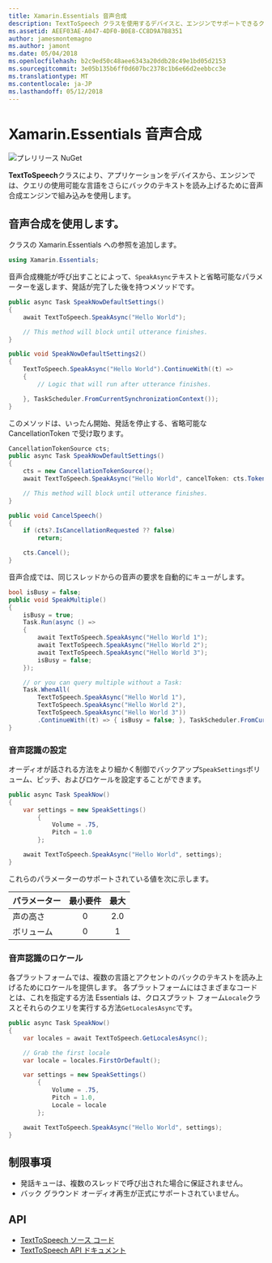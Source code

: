 ```yaml
---
title: Xamarin.Essentials 音声合成
description: TextToSpeech クラスを使用するデバイスと、エンジンでサポートできるクエリの使用可能な言語もバックのテキストを読み上げるために音声合成エンジンで組み込み、アプリケーションを使用します。
ms.assetid: AEEF03AE-A047-4DF0-B0E8-CC8D9A7B8351
author: jamesmontemagno
ms.author: jamont
ms.date: 05/04/2018
ms.openlocfilehash: b2c9ed50c48aee6343a20ddb28c49e1bd05d2153
ms.sourcegitcommit: 3e05b135b6ff0d607bc2378c1b6e66d2eebbcc3e
ms.translationtype: MT
ms.contentlocale: ja-JP
ms.lasthandoff: 05/12/2018
---
```

# <a name="xamarinessentials-text-to-speech"></a>Xamarin.Essentials 音声合成

![プレリリース NuGet](~/media/shared/pre-release.png)

**TextToSpeech**クラスにより、アプリケーションをデバイスから、エンジンでは、クエリの使用可能な言語をさらにバックのテキストを読み上げるために音声合成エンジンで組み込みを使用します。

## <a name="using-text-to-speech"></a>音声合成を使用します。

クラスの Xamarin.Essentials への参照を追加します。

```csharp
using Xamarin.Essentials;
```

音声合成機能が呼び出すことによって、`SpeakAsync`テキストと省略可能なパラメーターを返します、発話が完了した後を持つメソッドです。 

```csharp
public async Task SpeakNowDefaultSettings()
{
    await TextToSpeech.SpeakAsync("Hello World");

    // This method will block until utterance finishes.
}

public void SpeakNowDefaultSettings2()
{
    TextToSpeech.SpeakAsync("Hello World").ContinueWith((t) => 
    {
        // Logic that will run after utterance finishes.

    }, TaskScheduler.FromCurrentSynchronizationContext());
}
```

このメソッドは、いったん開始、発話を停止する、省略可能な CancellationToken で受け取ります。 
```csharp
CancellationTokenSource cts;
public async Task SpeakNowDefaultSettings()
{
    cts = new CancellationTokenSource();
    await TextToSpeech.SpeakAsync("Hello World", cancelToken: cts.Token);

    // This method will block until utterance finishes.
}

public void CancelSpeech()
{
    if (cts?.IsCancellationRequested ?? false)
        return;

    cts.Cancel();
}
```

音声合成では、同じスレッドからの音声の要求を自動的にキューがします。 

```csharp
bool isBusy = false;
public void SpeakMultiple()
{
    isBusy = true;
    Task.Run(async () =>
    {
        await TextToSpeech.SpeakAsync("Hello World 1");
        await TextToSpeech.SpeakAsync("Hello World 2");
        await TextToSpeech.SpeakAsync("Hello World 3");
        isBusy = false;
    });

    // or you can query multiple without a Task:
    Task.WhenAll(
        TextToSpeech.SpeakAsync("Hello World 1"),
        TextToSpeech.SpeakAsync("Hello World 2"),
        TextToSpeech.SpeakAsync("Hello World 3"))
        .ContinueWith((t) => { isBusy = false; }, TaskScheduler.FromCurrentSynchronizationContext());
}
```

### <a name="speech-settings"></a>音声認識の設定

オーディオが話される方法をより細かく制御でバックアップ`SpeakSettings`ボリューム、ピッチ、およびロケールを設定することができます。

```csharp
public async Task SpeakNow()
{
    var settings = new SpeakSettings()
        {
            Volume = .75,
            Pitch = 1.0
        };

    await TextToSpeech.SpeakAsync("Hello World", settings);
}
```

これらのパラメーターのサポートされている値を次に示します。

| パラメーター | 最小要件 | 最大 |
| --- | :---: | :---: |
| 声の高さ | 0 | 2.0 |
| ボリューム | 0 | 1 |

### <a name="speech-locales"></a>音声認識のロケール

各プラットフォームでは、複数の言語とアクセントのバックのテキストを読み上げるためにロケールを提供します。 各プラットフォームにはさまざまなコードとは、これを指定する方法 Essentials は、クロスプラット フォーム`Locale`クラスとそれらのクエリを実行する方法`GetLocalesAsync`です。

```csharp
public async Task SpeakNow()
{
    var locales = await TextToSpeech.GetLocalesAsync();

    // Grab the first locale
    var locale = locales.FirstOrDefault();

    var settings = new SpeakSettings()
        {
            Volume = .75,
            Pitch = 1.0,
            Locale = locale
        };

    await TextToSpeech.SpeakAsync("Hello World", settings);
}
```

## <a name="limitations"></a>制限事項

- 発話キューは、複数のスレッドで呼び出された場合に保証されません。
- バック グラウンド オーディオ再生が正式にサポートされていません。

## <a name="api"></a>API

- [TextToSpeech ソース コード](https://github.com/xamarin/Essentials/tree/master/Xamarin.Essentials/TextToSpeech)
- [TextToSpeech API ドキュメント](xref:Xamarin.Essentials.TextToSpeech)

